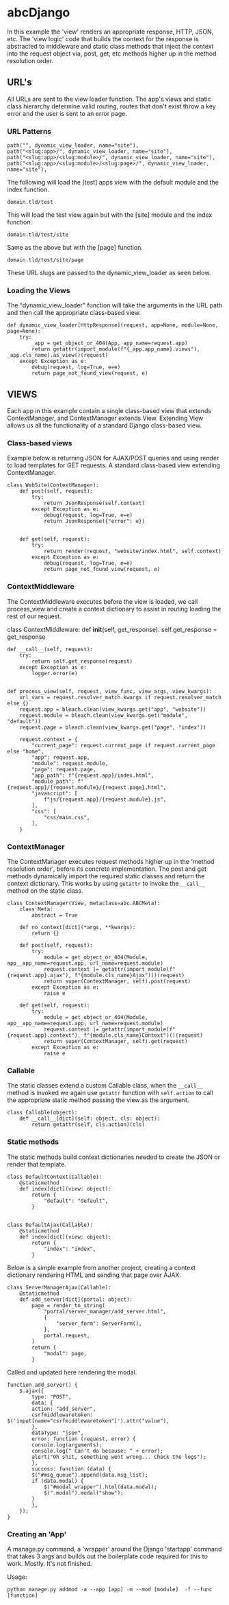 # abcDjango

In this example the 'view' renders an appropriate response, HTTP, JSON, etc. The 'view logic' code that builds the context for the response is abstracted to middleware and static class methods that inject the context into the request object via, post, get, etc methods higher up in the method resolution order.

## URL's

All URLs are sent to the view loader function. The app's views and static class hierarchy determine valid routing, routes that don't exist throw a key error and the user is sent to an error page.

### URL Patterns

    path("", dynamic_view_loader, name="site"),
    path("<slug:app>/", dynamic_view_loader, name="site"),
    path("<slug:app>/<slug:module>/", dynamic_view_loader, name="site"),
    path("<slug:app>/<slug:module>/<slug:page>/", dynamic_view_loader, name="site"),

The following will load the [test] apps view with the default module and the index function.

    domain.tld/test

This will load the test view again but with the [site] module and the index function.

    domain.tld/test/site

Same as the above but with the [page] function.

    domain.tld/test/site/page

These URL slugs are passed to the dynamic_view_loader as seen below.

### Loading the Views

The "dynamic_view_loader" function will take the arguments in the URL path and then call the appropriate class-based view.

    def dynamic_view_loader[HttpResponse](request, app=None, module=None, page=None):
        try:
            _app = get_object_or_404(App, app_name=request.app)
            return getattr(import_module(f"{_app.app_name}.views"), _app.cls_name).as_view()(request)
        except Exception as e:
            debug(request, log=True, e=e)
            return page_not_found_view(request, e)

## VIEWS

Each app in this example contain a single class-based view that extends ContextManager, and ContextManager extends View. Extending View allows us all the functionality of a standard Django class-based view.

### Class-based views

Example below is returning JSON for AJAX/POST queries and using render to load templates for GET requests. A standard class-based view extending ContextManager.

    class WebSite(ContextManager):
        def post(self, request):
            try:
                return JsonResponse(self.context)
            except Exception as e:
                debug(request, log=True, e=e)
                return JsonResponse({"error": e})


        def get(self, request):
            try:
                return render(request, "website/index.html", self.context)
            except Exception as e:
                debug(request, log=True, e=e)
                return page_not_found_view(request, e)

### ContextMiddleware

The ContextMiddleware executes before the view is loaded, we call process_view and create a context dictionary to assist in routing loading the rest of our request.

class ContextMiddleware:
def **init**(self, get_response):
self.get_response = get_response

    def __call__(self, request):
        try:
            return self.get_response(request)
        except Exception as e:
            logger.error(e)


    def process_view(self, request, view_func, view_args, view_kwargs):
        url_vars = request.resolver_match.kwargs if request.resolver_match else {}
        request.app = bleach.clean(view_kwargs.get("app", "website"))
        request.module = bleach.clean(view_kwargs.get("module", "default"))
        request.page = bleach.clean(view_kwargs.get("page", "index"))

        request.context = {
            "current_page": request.current_page if request.current_page else "home",
            "app": request.app,
            "module": request.module,
            "page": request.page,
            "app_path": f"{request.app}/index.html",
            "module_path": f"{request.app}/{request.module}/{request.page}.html",
            "javascript": [
                f"js/{request.app}/{request.module}.js",
            ],
            "css": [
                "css/main.css",
            ],
        }

### ContextManager

The ContextManager executes request methods higher up in the 'method resolution order', before its concrete implementation. The post and get methods dynamically import the required static classes and return the context dictionary. This works by using `getattr` to invoke the `__call__` method on the static class.

    class ContextManager(View, metaclass=abc.ABCMeta):
        class Meta:
            abstract = True

        def no_context[dict](*args, **kwargs):
            return {}

        def post(self, request):
            try:
                module = get_object_or_404(Module, app__app_name=request.app, url_name=request.module)
                request.context |= getattr(import_module(f"{request.app}.ajax"), f"{module.cls_name}Ajax")()(request)
                return super(ContextManager, self).post(request)
            except Exception as e:
                raise e

        def get(self, request):
            try:
                module = get_object_or_404(Module, app__app_name=request.app, url_name=request.module)
                request.context |= getattr(import_module(f"{request.app}.context"), f"{module.cls_name}Context")()(request)
                return super(ContextManager, self).get(request)
            except Exception as e:
                raise e

### Callable

The static classes extend a custom Callable class, when the `__call__` method is invoked we again use `getattr` function with `self.action` to call the appropriate static method passing the view as the argument.

    class Callable(object):
        def __call__[dict](self: object, cls: object):
            return getattr(self, cls.action)(cls)

### Static methods

The static methods build context dictionaries needed to create the JSON or render that template.

    class DefaultContext(Callable):
        @staticmethod
        def index[dict](view: object):
            return {
                "default": "default",
            }


    class DefaultAjax(Callable):
        @staticmethod
        def index[dict](view: object):
            return {
                "index": "index",
            }

Below is a simple example from another project, creating a context dictionary rendering HTML and sending that page over AJAX.

    class ServerManagerAjax(Callable):
        @staticmethod
        def add_server[dict](portal: object):
            page = render_to_string(
                "portal/server_manager/add_server.html",
                {
                    "server_form": ServerForm(),
                },
                portal.request,
            )
            return {
                "modal": page,
            }

Called and updated here rendering the modal.

    function add_server() {
        $.ajax({
            type: "POST",
            data: {
            action: "add_server",
            csrfmiddlewaretoken: $('input[name="csrfmiddlewaretoken"]').attr("value"),
            },
            dataType: "json",
            error: function (request, error) {
            console.log(arguments);
            console.log(" Can't do because: " + error);
            alert("Oh shit, something went wrong... Check the logs");
            },
            success: function (data) {
            $("#msg_queue").append(data.msg_list);
            if (data.modal) {
                $("#modal_wrapper").html(data.modal);
                $(".modal").modal("show");
            }
            },
        });
    }

### Creating an 'App'

A manage.py command, a 'wrapper' around the Django 'startapp' command that takes 3 args and builds out the boilerplate code required for this to work. Mostly. It's not finished.

Usage:

    python manage.py addmod -a --app [app] -m --mod [module]  -f --func [function]
